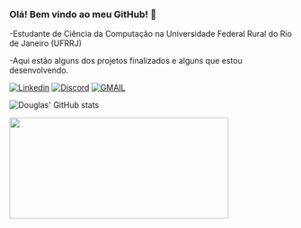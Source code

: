 ### Olá! Bem vindo ao meu GitHub! 👋

-Estudante de Ciência da Computação na Universidade Federal Rural do Rio de Janeiro (UFRRJ)

-Aqui estão alguns dos projetos finalizados e alguns que estou desenvolvendo. 


[![Linkedin](https://img.shields.io/badge/LinkedIn-0077B5?style=for-the-badge&logo=linkedin&logoColor=white)](https://www.linkedin.com/in/douglas-costa-beber-scherer-8ab146242/) [![Discord](https://img.shields.io/badge/Discord-7289DA?style=for-the-badge&logo=discord&logoColor=white)](discordapp.com/users/399724118016000001)
[![GMAIL](https://img.shields.io/badge/Gmail-D14836?style=for-the-badge&logo=gmail&logoColor=white)](mailto:douglasscherer@ufrrj.br)

![Douglas' GitHub stats](https://github-readme-stats.vercel.app/api?username=douglao03&show_icons=true&theme=dark)

<div>
  <a href="https://github.com/douglao03">
  <img height="180em" width ="390em" src="https://github-readme-stats.vercel.app/api/top-langs/?username=douglao03&layout=compact&langs_count=7&theme=dark"/>
</div>






